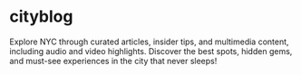 # cityblog
Explore NYC through curated articles, insider tips, and multimedia content, including audio and video highlights. Discover the best spots, hidden gems, and must-see experiences in the city that never sleeps!
